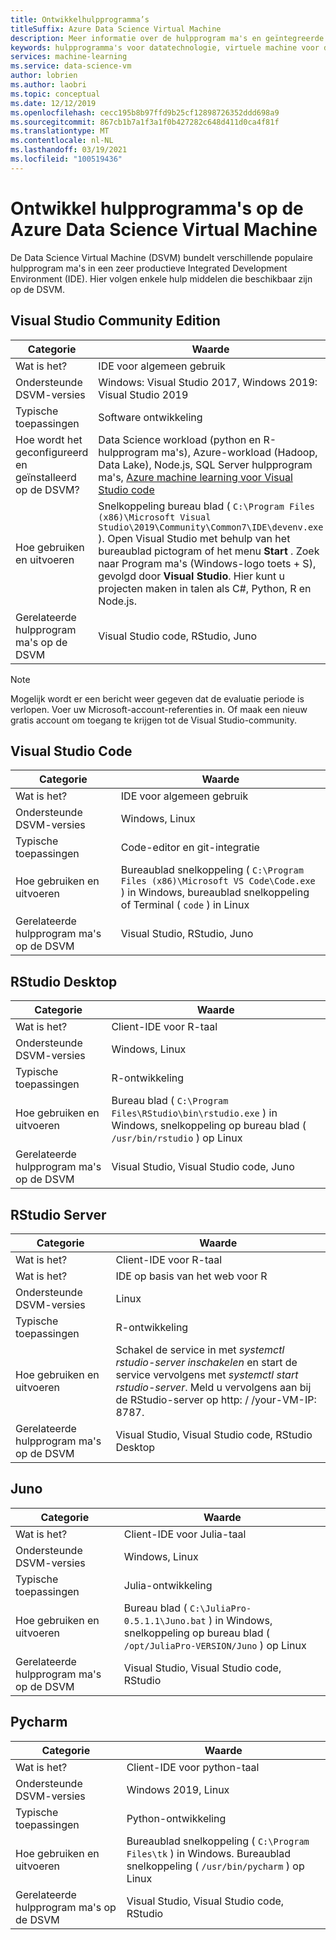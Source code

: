 ```yaml
---
title: Ontwikkelhulpprogramma’s
titleSuffix: Azure Data Science Virtual Machine
description: Meer informatie over de hulpprogram ma's en geïntegreerde ontwikkel omgevingen die beschikbaar zijn op de Data Science Virtual Machine.
keywords: hulpprogramma's voor datatechnologie, virtuele machine voor datatechnologie, hulpprogramma voor datatechnologie, linux-datatechnologie
services: machine-learning
ms.service: data-science-vm
author: lobrien
ms.author: laobri
ms.topic: conceptual
ms.date: 12/12/2019
ms.openlocfilehash: cecc195b8b97ffd9b25cf12898726352ddd698a9
ms.sourcegitcommit: 867cb1b7a1f3a1f0b427282c648d411d0ca4f81f
ms.translationtype: MT
ms.contentlocale: nl-NL
ms.lasthandoff: 03/19/2021
ms.locfileid: "100519436"
---
```

# <a name="development-tools-on-the-azure-data-science-virtual-machine"></a>Ontwikkel hulpprogramma's op de Azure Data Science Virtual Machine

De Data Science Virtual Machine (DSVM) bundelt verschillende populaire hulpprogram ma's in een zeer productieve Integrated Development Environment (IDE). Hier volgen enkele hulp middelen die beschikbaar zijn op de DSVM.

## <a name="visual-studio-community-edition"></a>Visual Studio Community Edition

| Categorie | Waarde |
| ------------- | ------------- |
| Wat is het?   | IDE voor algemeen gebruik      |
| Ondersteunde DSVM-versies      | Windows: Visual Studio 2017, Windows 2019: Visual Studio 2019      |
| Typische toepassingen      | Software ontwikkeling    |
| Hoe wordt het geconfigureerd en geïnstalleerd op de DSVM?      | Data Science workload (python en R-hulpprogram ma's), Azure-workload (Hadoop, Data Lake), Node.js, SQL Server hulpprogram ma's, [Azure machine learning voor Visual Studio code](https://github.com/Microsoft/vs-tools-for-ai)    |
| Hoe gebruiken en uitvoeren      | Snelkoppeling bureau blad ( `C:\Program Files (x86)\Microsoft Visual Studio\2019\Community\Common7\IDE\devenv.exe` ). Open Visual Studio met behulp van het bureaublad pictogram of het menu **Start** . Zoek naar Program ma's (Windows-logo toets + S), gevolgd door **Visual Studio**. Hier kunt u projecten maken in talen als C#, Python, R en Node.js.   |
| Gerelateerde hulpprogram ma's op de DSVM      |     Visual Studio code, RStudio, Juno  |

> [!NOTE]
> Mogelijk wordt er een bericht weer gegeven dat de evaluatie periode is verlopen. Voer uw Microsoft-account-referenties in. Of maak een nieuw gratis account om toegang te krijgen tot de Visual Studio-community.

## <a name="visual-studio-code"></a>Visual Studio Code 

| Categorie | Waarde |
| ------------- | ------------- |
| Wat is het?   | IDE voor algemeen gebruik      |
| Ondersteunde DSVM-versies      | Windows, Linux     |
| Typische toepassingen      | Code-editor en git-integratie   |
| Hoe gebruiken en uitvoeren      | Bureaublad snelkoppeling ( `C:\Program Files (x86)\Microsoft VS Code\Code.exe` ) in Windows, bureaublad snelkoppeling of Terminal ( `code` ) in Linux    |
| Gerelateerde hulpprogram ma's op de DSVM      |     Visual Studio, RStudio, Juno  |

## <a name="rstudio-desktop"></a>RStudio Desktop

| Categorie | Waarde |
| ------------- | ------------- |
| Wat is het?   | Client-IDE voor R-taal   |
| Ondersteunde DSVM-versies      | Windows, Linux      |
| Typische toepassingen      |  R-ontwikkeling     |
| Hoe gebruiken en uitvoeren      | Bureau blad ( `C:\Program Files\RStudio\bin\rstudio.exe` ) in Windows, snelkoppeling op bureau blad ( `/usr/bin/rstudio` ) op Linux      |
| Gerelateerde hulpprogram ma's op de DSVM      |   Visual Studio, Visual Studio code, Juno      |

## <a name="rstudio-server"></a>RStudio Server

| Categorie | Waarde |
| ------------- | ------------- |
| Wat is het?   | Client-IDE voor R-taal   |
| Wat is het?   | IDE op basis van het web voor R    |
| Ondersteunde DSVM-versies      | Linux      |
| Typische toepassingen      |  R-ontwikkeling     |
| Hoe gebruiken en uitvoeren      | Schakel de service in met _systemctl rstudio-server inschakelen_ en start de service vervolgens met _systemctl start rstudio-server_. Meld u vervolgens aan bij de RStudio-server op http: \/ /your-VM-IP: 8787.       |
| Gerelateerde hulpprogram ma's op de DSVM      |   Visual Studio, Visual Studio code, RStudio Desktop      |

## <a name="juno"></a>Juno 

| Categorie | Waarde |
| ------------- | ------------- |
| Wat is het?   | Client-IDE voor Julia-taal   |
| Ondersteunde DSVM-versies      | Windows, Linux      |
| Typische toepassingen      |  Julia-ontwikkeling     |
| Hoe gebruiken en uitvoeren      | Bureau blad ( `C:\JuliaPro-0.5.1.1\Juno.bat` ) in Windows, snelkoppeling op bureau blad ( `/opt/JuliaPro-VERSION/Juno` ) op Linux      |
| Gerelateerde hulpprogram ma's op de DSVM      |   Visual Studio, Visual Studio code, RStudio      |

## <a name="pycharm"></a>Pycharm

| Categorie | Waarde |
| ------------- | ------------- |
| Wat is het?   | Client-IDE voor python-taal    |
| Ondersteunde DSVM-versies      | Windows 2019, Linux      |
| Typische toepassingen      |  Python-ontwikkeling     |
| Hoe gebruiken en uitvoeren      | Bureaublad snelkoppeling ( `C:\Program Files\tk` ) in Windows. Bureaublad snelkoppeling ( `/usr/bin/pycharm` ) op Linux      |
| Gerelateerde hulpprogram ma's op de DSVM      |   Visual Studio, Visual Studio code, RStudio      |
